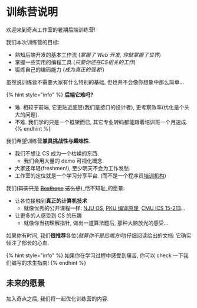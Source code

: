 # 训练营说明

欢迎来到奇点工作室的暑期后端训练营!

我们本次训练营的目标:

* 熟知后端开发的基本工作流 (_掌握了 Web 开发, 你就掌握了世界_)
* 掌握一些实用的编程工具 (_只要你还在CS相关的工作_)
* 锻炼自己的编码能力 (_成为真正的强者!_)

虽然说训练营不需要大家有什么特别的基础, 但也并不会像你想象中那么简单...

{% hint style="info" %}
**后端它难吗?**

* 难. 相较于前端, 它更贴近底层(我们是接口的设计者), 更考察效率(优化是个头大的问题).
* 不难. 我们学的只是一个框架而已, 其它专业转码都能跟着培训班一个月速成.
{% endhint %}

我们希望训练营**兼具挑战性与趣味性**.

* 我们不想让 CS 成为一个枯燥的东西.
  * 我们会用大量的 demo 可视化概念.
* 大家还年轻(freshmen!), 至少明天不会为工作发愁.
* 工作室的定位就是一个学习分享平台. (而不是一个程序员[培训机构](https://www.imooc.com/))

我们(~~其实只是~~ [~~Besthope~~](https://github.com/Besthope-Official) ~~这么想~~)_恬不知耻_的愿景:

* 让各位接触到**真正的计算机技术**
  * 就像优秀的公开课程一样: [NJU OS](https://jyywiki.cn/OS/2023/), [PKU 编译原理](https://pku-minic.github.io/online-doc/#/), [CMU ICS 15-213](https://www.cs.cmu.edu/\~213/)...
* 让更多的人感受到 CS 的乐趣
  * 就像你当初理解指针, 做出一道算法题后, 那种大脑放光的感受...

如果你有时间, 我们**很推荐**各位(_就算你不是后端方向_)仔细阅读给出的文档: 它确实倾注了部长的心血.

{% hint style="info" %}
如果你在学习过程中感受到痛苦, 你可以 check 一下我们编写的求生指南!
{% endhint %}

## 未来的愿景

加入奇点之后, 我们将一起优化训练营的内容.
